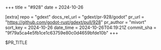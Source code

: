 +++
title = "#928"
date = 2024-10-26

[extra]
repo = "gdext"
docs_rel_url = "gdext/pr-928/godot"
pr_url = "https://github.com/godot-rust/gdext/pull/928"
pr_author = "mivort"
sort_key = 2024-10-26
date_time = 2024-10-26T04:19:21Z
commit_sha = "9f79a5ca4e5fb1ce1c63759e80c0d4659bfde10b"
+++

$PR_TITLE
